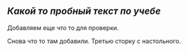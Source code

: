 ## *Какой то пробный текст по учебе*

Добавляем еще что то для проверки.

Снова что то там добавили. Третью сторку с настольного.
